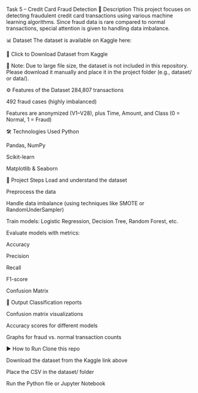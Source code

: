Task 5 – Credit Card Fraud Detection
📌 Description
This project focuses on detecting fraudulent credit card transactions using various machine learning algorithms. Since fraud data is rare compared to normal transactions, special attention is given to handling data imbalance.

📊 Dataset
The dataset is available on Kaggle here:

🔗 Click to Download Dataset from Kaggle

📝 Note: Due to large file size, the dataset is not included in this repository.
Please download it manually and place it in the project folder (e.g., dataset/ or data/).

⚙️ Features of the Dataset
284,807 transactions

492 fraud cases (highly imbalanced)

Features are anonymized (V1–V28), plus Time, Amount, and Class (0 = Normal, 1 = Fraud)

🛠️ Technologies Used
Python

Pandas, NumPy

Scikit-learn

Matplotlib & Seaborn

🚀 Project Steps
Load and understand the dataset

Preprocess the data

Handle data imbalance (using techniques like SMOTE or RandomUnderSampler)

Train models: Logistic Regression, Decision Tree, Random Forest, etc.

Evaluate models with metrics:

Accuracy

Precision

Recall

F1-score

Confusion Matrix

🧪 Output
Classification reports

Confusion matrix visualizations

Accuracy scores for different models

Graphs for fraud vs. normal transaction counts

▶️ How to Run
Clone this repo

Download the dataset from the Kaggle link above

Place the CSV in the dataset/ folder

Run the Python file or Jupyter Notebook
